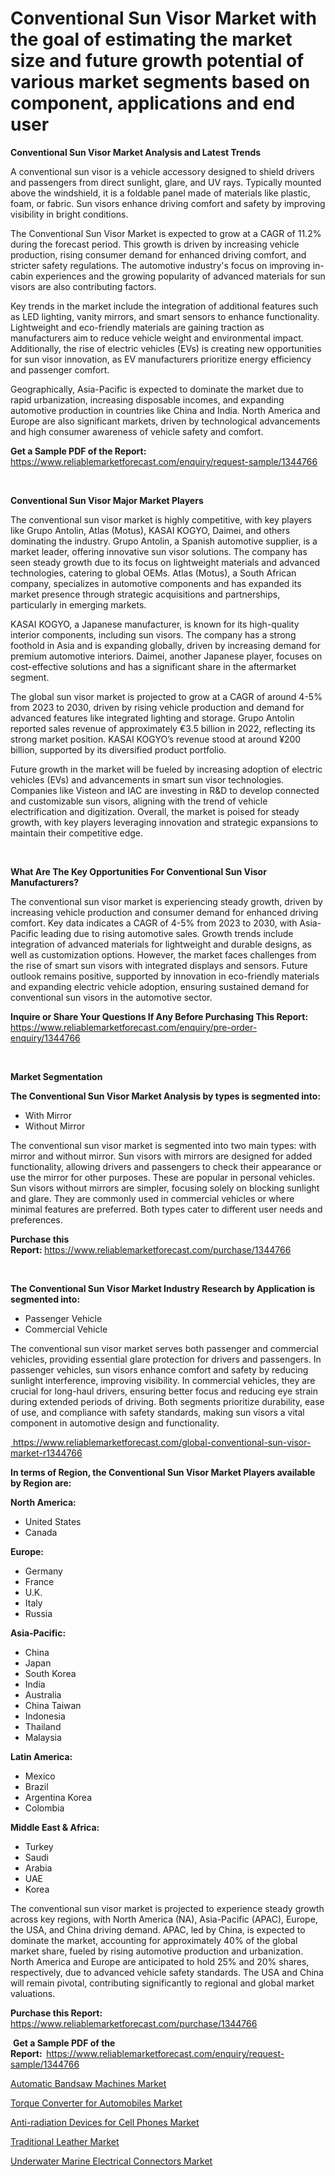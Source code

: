 <p><h1>Conventional Sun Visor Market with the goal of estimating the market size and future growth potential of various market segments based on component, applications and end user</h1></p><p><strong>Conventional Sun Visor Market Analysis and Latest Trends</strong></p>
<p><p>A conventional sun visor is a vehicle accessory designed to shield drivers and passengers from direct sunlight, glare, and UV rays. Typically mounted above the windshield, it is a foldable panel made of materials like plastic, foam, or fabric. Sun visors enhance driving comfort and safety by improving visibility in bright conditions.</p><p>The Conventional Sun Visor Market is expected to grow at a CAGR of 11.2% during the forecast period. This growth is driven by increasing vehicle production, rising consumer demand for enhanced driving comfort, and stricter safety regulations. The automotive industry's focus on improving in-cabin experiences and the growing popularity of advanced materials for sun visors are also contributing factors.</p><p>Key trends in the market include the integration of additional features such as LED lighting, vanity mirrors, and smart sensors to enhance functionality. Lightweight and eco-friendly materials are gaining traction as manufacturers aim to reduce vehicle weight and environmental impact. Additionally, the rise of electric vehicles (EVs) is creating new opportunities for sun visor innovation, as EV manufacturers prioritize energy efficiency and passenger comfort.</p><p>Geographically, Asia-Pacific is expected to dominate the market due to rapid urbanization, increasing disposable incomes, and expanding automotive production in countries like China and India. North America and Europe are also significant markets, driven by technological advancements and high consumer awareness of vehicle safety and comfort.</p></p>
<p><strong>Get a Sample PDF of the Report:&nbsp;</strong> <a href="https://www.reliablemarketforecast.com/enquiry/request-sample/1344766?utm_campaign=1674&utm_medium=2&utm_source=Github&utm_content=ia&utm_term=23012025&utm_id=conventional-sun-visor">https://www.reliablemarketforecast.com/enquiry/request-sample/1344766</a></p>
<p>&nbsp;</p>
<p><strong>Conventional Sun Visor Major Market Players</strong></p>
<p><p>The conventional sun visor market is highly competitive, with key players like Grupo Antolin, Atlas (Motus), KASAI KOGYO, Daimei, and others dominating the industry. Grupo Antolin, a Spanish automotive supplier, is a market leader, offering innovative sun visor solutions. The company has seen steady growth due to its focus on lightweight materials and advanced technologies, catering to global OEMs. Atlas (Motus), a South African company, specializes in automotive components and has expanded its market presence through strategic acquisitions and partnerships, particularly in emerging markets.</p><p>KASAI KOGYO, a Japanese manufacturer, is known for its high-quality interior components, including sun visors. The company has a strong foothold in Asia and is expanding globally, driven by increasing demand for premium automotive interiors. Daimei, another Japanese player, focuses on cost-effective solutions and has a significant share in the aftermarket segment.</p><p>The global sun visor market is projected to grow at a CAGR of around 4-5% from 2023 to 2030, driven by rising vehicle production and demand for advanced features like integrated lighting and storage. Grupo Antolin reported sales revenue of approximately €3.5 billion in 2022, reflecting its strong market position. KASAI KOGYO’s revenue stood at around ¥200 billion, supported by its diversified product portfolio.</p><p>Future growth in the market will be fueled by increasing adoption of electric vehicles (EVs) and advancements in smart sun visor technologies. Companies like Visteon and IAC are investing in R&D to develop connected and customizable sun visors, aligning with the trend of vehicle electrification and digitization. Overall, the market is poised for steady growth, with key players leveraging innovation and strategic expansions to maintain their competitive edge.</p></p>
<p>&nbsp;</p>
<p><strong>What Are The Key Opportunities For Conventional Sun Visor Manufacturers?</strong></p>
<p><p>The conventional sun visor market is experiencing steady growth, driven by increasing vehicle production and consumer demand for enhanced driving comfort. Key data indicates a CAGR of 4-5% from 2023 to 2030, with Asia-Pacific leading due to rising automotive sales. Growth trends include integration of advanced materials for lightweight and durable designs, as well as customization options. However, the market faces challenges from the rise of smart sun visors with integrated displays and sensors. Future outlook remains positive, supported by innovation in eco-friendly materials and expanding electric vehicle adoption, ensuring sustained demand for conventional sun visors in the automotive sector.</p></p>
<p><strong>Inquire or Share Your Questions If Any Before Purchasing This Report:</strong> <a href="https://www.reliablemarketforecast.com/enquiry/pre-order-enquiry/1344766?utm_campaign=1674&utm_medium=2&utm_source=Github&utm_content=ia&utm_term=23012025&utm_id=conventional-sun-visor">https://www.reliablemarketforecast.com/enquiry/pre-order-enquiry/1344766</a></p>
<p>&nbsp;</p>
<p><strong>Market Segmentation</strong></p>
<p><strong>The Conventional Sun Visor Market Analysis by types is segmented into:</strong></p>
<p><ul><li>With Mirror</li><li>Without Mirror</li></ul></p>
<p><p>The conventional sun visor market is segmented into two main types: with mirror and without mirror. Sun visors with mirrors are designed for added functionality, allowing drivers and passengers to check their appearance or use the mirror for other purposes. These are popular in personal vehicles. Sun visors without mirrors are simpler, focusing solely on blocking sunlight and glare. They are commonly used in commercial vehicles or where minimal features are preferred. Both types cater to different user needs and preferences.</p></p>
<p><strong>Purchase this Report:&nbsp;</strong><a href="https://www.reliablemarketforecast.com/purchase/1344766?utm_campaign=1674&utm_medium=2&utm_source=Github&utm_content=ia&utm_term=23012025&utm_id=conventional-sun-visor">https://www.reliablemarketforecast.com/purchase/1344766</a></p>
<p>&nbsp;</p>
<p><strong>The Conventional Sun Visor Market Industry Research by Application is segmented into:</strong></p>
<p><ul><li>Passenger Vehicle</li><li>Commercial Vehicle</li></ul></p>
<p><p>The conventional sun visor market serves both passenger and commercial vehicles, providing essential glare protection for drivers and passengers. In passenger vehicles, sun visors enhance comfort and safety by reducing sunlight interference, improving visibility. In commercial vehicles, they are crucial for long-haul drivers, ensuring better focus and reducing eye strain during extended periods of driving. Both segments prioritize durability, ease of use, and compliance with safety standards, making sun visors a vital component in automotive design and functionality.</p></p>
<p><a href="https://www.reliablemarketforecast.com/global-conventional-sun-visor-market-r1344766?utm_campaign=1674&utm_medium=2&utm_source=Github&utm_content=ia&utm_term=23012025&utm_id=conventional-sun-visor">&nbsp;https://www.reliablemarketforecast.com/global-conventional-sun-visor-market-r1344766</a></p>
<p><strong>In terms of Region, the Conventional Sun Visor Market Players available by Region are:</strong></p>
<p>
    <p> <strong> North America: </strong>
        <ul>
            <li>United States</li>
            <li>Canada</li>
        </ul>
        </p> 
    <p> <strong> Europe: </strong>
        <ul>
            <li>Germany</li>
            <li>France</li>
            <li>U.K.</li>
            <li>Italy</li>
            <li>Russia</li>
        </ul>
        </p> 
    <p> <strong> Asia-Pacific: </strong>
        <ul>
            <li>China</li>
            <li>Japan</li>
            <li>South Korea</li>
            <li>India</li>
            <li>Australia</li>
            <li>China Taiwan</li>
            <li>Indonesia</li>
            <li>Thailand</li>
            <li>Malaysia</li>
        </ul>
        </p> 
    <p> <strong> Latin America: </strong>
        <ul>
            <li>Mexico</li>
            <li>Brazil</li>
            <li>Argentina Korea</li>
            <li>Colombia</li>
        </ul>
        </p> 
    <p> <strong> Middle East & Africa: </strong>
        <ul>
            <li>Turkey</li>
            <li>Saudi</li>
            <li>Arabia</li>
            <li>UAE</li>
            <li>Korea</li>
        </ul>
    </p>
    </p>
<p><p>The conventional sun visor market is projected to experience steady growth across key regions, with North America (NA), Asia-Pacific (APAC), Europe, the USA, and China driving demand. APAC, led by China, is expected to dominate the market, accounting for approximately 40% of the global market share, fueled by rising automotive production and urbanization. North America and Europe are anticipated to hold 25% and 20% shares, respectively, due to advanced vehicle safety standards. The USA and China will remain pivotal, contributing significantly to regional and global market valuations.</p></p>
<p><strong>Purchase this Report: </strong><a href="https://www.reliablemarketforecast.com/purchase/1344766?utm_campaign=1674&utm_medium=2&utm_source=Github&utm_content=ia&utm_term=23012025&utm_id=conventional-sun-visor">https://www.reliablemarketforecast.com/purchase/1344766</a></p>
<p>&nbsp;<strong>Get a Sample PDF of the Report:&nbsp;&nbsp;</strong><a href="https://www.reliablemarketforecast.com/enquiry/request-sample/1344766?utm_campaign=1674&utm_medium=2&utm_source=Github&utm_content=ia&utm_term=23012025&utm_id=conventional-sun-visor">https://www.reliablemarketforecast.com/enquiry/request-sample/1344766</a></p>
<p><strong></strong></p>
<p><p><a href="https://www.linkedin.com/pulse/future-automatic-bandsaw-machines-market-structural-insights-s3i5e?utm_campaign=1674&utm_medium=2&utm_source=Github&utm_content=ia&utm_term=23012025&utm_id=conventional-sun-visor">Automatic Bandsaw Machines Market</a></p><p><a href="https://github.com/yoshih12/Market-Research-Report-List-4/blob/main/torque-converter-for-automobiles-market.md?utm_campaign=1674&utm_medium=2&utm_source=Github&utm_content=ia&utm_term=23012025&utm_id=conventional-sun-visor">Torque Converter for Automobiles Market</a></p><p><a href="https://www.linkedin.com/pulse/anti-radiation-devices-cell-phones-market-analysis-trends-revenue-uufyc?utm_campaign=1674&utm_medium=2&utm_source=Github&utm_content=ia&utm_term=23012025&utm_id=conventional-sun-visor">Anti-radiation Devices for Cell Phones Market</a></p><p><a href="https://www.linkedin.com/pulse/traditional-leather-market-analysis-latest-marketing-trends-96crc?utm_campaign=1674&utm_medium=2&utm_source=Github&utm_content=ia&utm_term=23012025&utm_id=conventional-sun-visor">Traditional Leather Market</a></p><p><a href="https://www.linkedin.com/pulse/underwater-marine-electrical-connectors-industry-report-xu4ve?utm_campaign=1674&utm_medium=2&utm_source=Github&utm_content=ia&utm_term=23012025&utm_id=conventional-sun-visor">Underwater Marine Electrical Connectors Market</a></p></p>